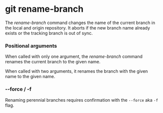# git rename-branch

The _rename-branch_ command changes the name of the current branch in the local
and origin repository. It aborts if the new branch name already exists or the
tracking branch is out of sync.

### Positional arguments

When called with only one argument, the _rename-branch_ command renames the
current branch to the given name.

When called with two arguments, it renames the branch with the given name to the
given name.

### --force / -f

Renaming perennial branches requires confirmation with the `--force` aka `-f`
flag.
